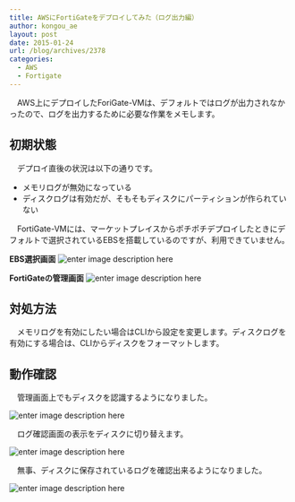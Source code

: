 ```yaml
---
title: AWSにFortiGateをデプロイしてみた（ログ出力編）
author: kongou_ae
layout: post
date: 2015-01-24
url: /blog/archives/2378
categories:
  - AWS
  - Fortigate
---
```

　AWS上にデプロイしたForiGate-VMは、デフォルトではログが出力されなかったので、ログを出力するために必要な作業をメモします。

## 初期状態

　デプロイ直後の状況は以下の通りです。

  * メモリログが無効になっている
  * ディスクログは有効だが、そもそもディスクにパーティションが作られていない

<script src="https://gist.github.com/kongou-ae/e3fb5b701e6744553d38.js"></script>

　FortiGate-VMには、マーケットプレイスからポチポチデプロイしたときにデフォルトで選択されているEBSを搭載しているのですが、利用できていません。

**EBS選択画面** ![enter image description here][1]

**FortiGateの管理画面** ![enter image description here][2]

## 対処方法

　メモリログを有効にしたい場合はCLIから設定を変更します。ディスクログを有効にする場合は、CLIからディスクをフォーマットします。

<script src="https://gist.github.com/kongou-ae/bf9799c6dfc97a24cf4f.js"></script>

## 動作確認

　管理画面上でもディスクを認識するようになりました。

![enter image description here][3]

　ログ確認画面の表示をディスクに切り替えます。

![enter image description here][4]

　無事、ディスクに保存されているログを確認出来るようになりました。

![enter image description here][5]

 [1]: http://aimless.jp/blog/wp-content/uploads/2015/01/aws-fg-6.png
 [2]: http://aimless.jp/blog/wp-content/uploads/2015/01/aws-fg-8.png
 [3]: http://aimless.jp/blog/wp-content/uploads/2015/01/aws-fg-9.png
 [4]: http://aimless.jp/blog/wp-content/uploads/2015/01/aws-fg-10.png
 [5]: http://aimless.jp/blog/wp-content/uploads/2015/01/aws-fg-11.png
